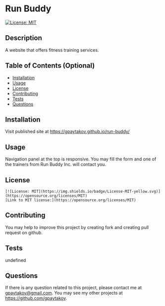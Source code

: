 # Run Buddy
  [![License: MIT](https://img.shields.io/badge/License-MIT-yellow.svg)](https://opensource.org/licenses/MIT)
  ## Description
  A website that offers fitness training services.

  ## Table of Contents (Optional)
  * [Installation](#installation)
  * [Usage](#usage)
  * [License](#license)
  * [Contributing](#contributing)
  * [Tests](#tests)
  * [Questions](#questions)
  
  ## Installation
  Visit published site at https://gpaytakov.github.io/run-buddy/ 

  ## Usage
  Navigation panel at the top is responsive. You may fill the form and one of the trainers from Run Buddy Inc. will contact you.

  ## License
  
    [![License: MIT](https://img.shields.io/badge/License-MIT-yellow.svg)](https://opensource.org/licenses/MIT)
    [Link to MIT license:](https://opensource.org/licenses/MIT)
    
  
  ## Contributing
  You may help to improve this project by creating fork and creating pull request on github.

  ## Tests
  undefined

  ## Questions
  If there is any question related to this project, please contact me at gpaytakov@gmail.com. You may see my other projects at https://github.com/gpaytakov.

